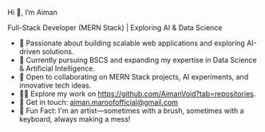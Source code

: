 Hi 👋, I’m Aiman

Full-Stack Developer (MERN Stack) | Exploring AI & Data Science


- 🔭 Passionate about building scalable web applications and exploring AI-driven solutions.
- 🌱 Currently pursuing BSCS and expanding my expertise in Data Science & Artificial Intelligence.
- 👯 Open to collaborating on MERN Stack projects, AI experiments, and innovative tech ideas.
- 👨‍💻 Explore my work on https://github.com/AimanVoid?tab=repositories.
- 📩 Get in touch: aiman.maroofofficial@gmail.com
- 🎨 Fun Fact: I'm an artist—sometimes with a brush, sometimes with a keyboard, always making a mess!
